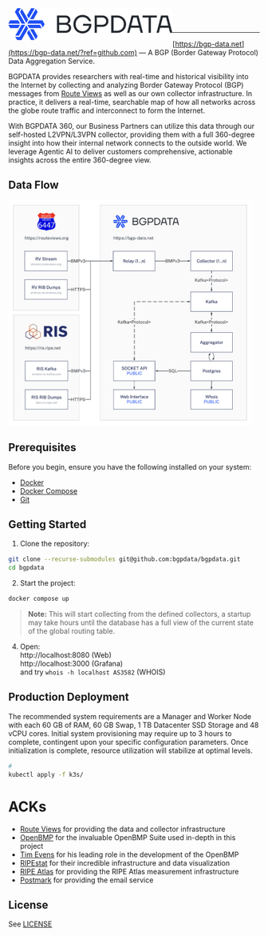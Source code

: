 <img title="BGPDATA" src="logo.svg" height="64" align="left" />

<br />
<br />

---

[https://bgp-data.net](https://bgp-data.net/?ref=github.com) — A BGP (Border Gateway Protocol) Data Aggregation Service.

BGPDATA provides researchers with real-time and historical visibility into the Internet by collecting and analyzing Border Gateway Protocol (BGP) messages from [Route Views](https://www.routeviews.org/) as well as our own collector infrastructure. In practice, it delivers a real-time, searchable map of how all networks across the globe route traffic and interconnect to form the Internet.

With BGPDATA 360, our Business Partners can utilize this data through our self-hosted L2VPN/L3VPN collector, providing them with a full 360-degree insight into how their internal network connects to the outside world. We leverage Agentic AI to deliver customers comprehensive, actionable insights across the entire 360-degree view.

## Data Flow

<img src="dataflow.png" height="450" />

## Prerequisites

Before you begin, ensure you have the following installed on your system:

-   [Docker](https://docs.docker.com/get-docker/)
-   [Docker Compose](https://docs.docker.com/compose/install/)
-   [Git](https://git-scm.com/book/en/v2/Getting-Started-Installing-Git)

## Getting Started

1. Clone the repository:
```bash
git clone --recurse-submodules git@github.com:bgpdata/bgpdata.git
cd bgpdata
```

2. Start the project:
```sh
docker compose up
```

> **Note:** This will start collecting from the defined collectors, a startup may take hours until the database has a full view of the current state of the global routing table.

4. Open:<br>
http://localhost:8080 (Web)<br>
http://localhost:3000 (Grafana)<br>
and try `whois -h localhost AS3582` (WHOIS)

## Production Deployment

The recommended system requirements are a Manager and Worker Node with each 60 GB of RAM, 60 GB Swap, 1 TB Datacenter SSD Storage and 48 vCPU cores. Initial system provisioning may require up to 3 hours to complete, contingent upon your specific configuration parameters. Once initialization is complete, resource utilization will stabilize at optimal levels.

```sh
# 
kubectl apply -f k3s/
```

# ACKs

-   [Route Views](https://www.routeviews.org/) for providing the data and collector infrastructure
-   [OpenBMP](https://www.openbmp.org/) for the invaluable OpenBMP Suite used in-depth in this project
-   [Tim Evens](https://github.com/TimEvens) for his leading role in the development of the OpenBMP
-   [RIPEstat](https://stat.ripe.net/) for their incredible infrastructure and data visualization
-   [RIPE Atlas](https://atlas.ripe.net/) for providing the RIPE Atlas measurement infrastructure
-   [Postmark](https://postmarkapp.com/) for providing the email service

## License

See [LICENSE](LICENSE)
